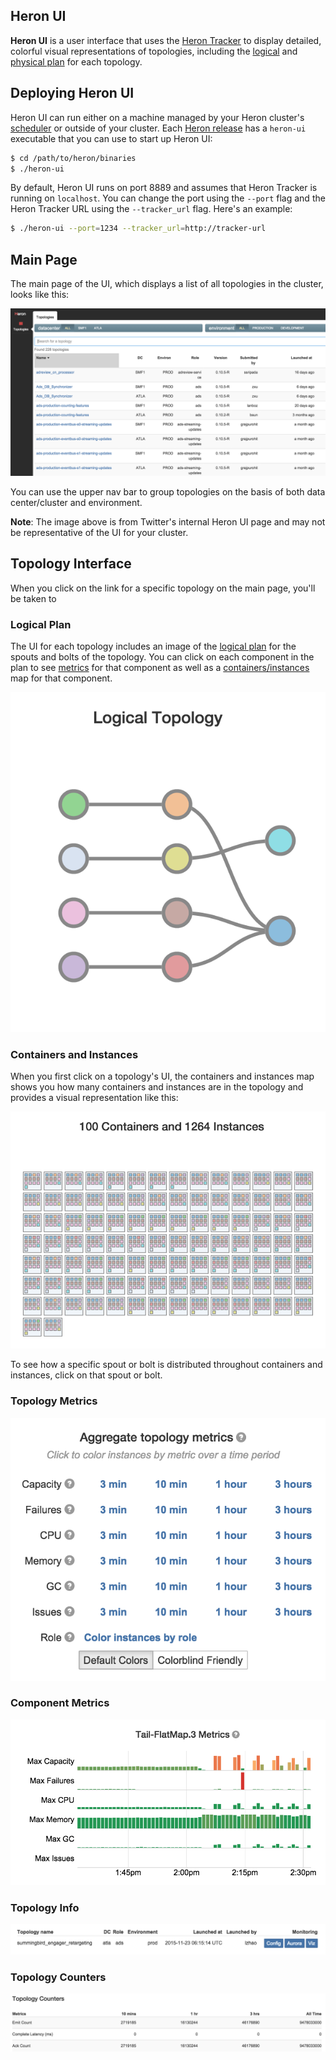 ## Heron UI

**Heron UI** is a user interface that uses the [Heron
Tracker](../concepts/architecture.html#heron-tracker) to display detailed,
colorful visual representations of topologies, including the
[logical](../concepts/topologies.html#logical-plan) and [physical
plan](../concepts/topologies.html#physical-plan) for each topology.

## Deploying Heron UI

Heron UI can run either on a machine managed by your Heron cluster's
[scheduler](deployment/index.html) or outside of your cluster. Each [Heron
release](release.html) has a `heron-ui` executable that you can use to start up
Heron UI:

```bash
$ cd /path/to/heron/binaries
$ ./heron-ui
```

By default, Heron UI runs on port 8889 and assumes that Heron Tracker is running
on `localhost`. You can change the port using the `--port` flag and the Heron
Tracker URL using the `--tracker_url` flag. Here's an example:

```bash
$ ./heron-ui --port=1234 --tracker_url=http://tracker-url
```

## Main Page

The main page of the UI, which displays a list of all topologies in the cluster,
looks like this:

![Heron UI](img/ui.png)

You can use the upper nav bar to group topologies on the basis of both data
center/cluster and environment.

**Note**: The image above is from Twitter's internal Heron UI page and may not
be representative of the UI for your cluster.

## Topology Interface

When you click on the link for a specific topology on the main page, you'll be
taken to

### Logical Plan

The UI for each topology includes an image of the [logical
plan](../concepts/topologies.html#logical-plan) for the spouts and bolts of the
topology. You can click on each component in the plan to see [metrics](#metrics)
for that component as well as a
[containers/instances](#containers-and-instances) map for that component.

![Logical Plan](img/logical-plan.png)

### Containers and Instances

When you first click on a topology's UI, the containers and instances map shows
you how many containers and instances are in the topology and provides a visual
representation like this:

![Containers](img/containers.png)

To see how a specific spout or bolt is distributed throughout containers and
instances, click on that spout or bolt.

### Topology Metrics

![UI Metrics](img/topology-metrics.png)

### Component Metrics

![Component Metrics](img/component-metrics.png)

### Topology Info

![Topology Info](img/topology-info.png)

### Topology Counters

![Topology Counters](img/topology-counters.png)
